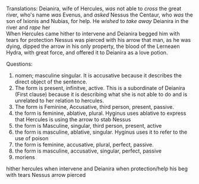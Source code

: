 Translations:
Deianira, 
  wife of Hercules, 
  *was* not able to *cross* the great river, 
    who's name *was* Evenus, 
    and *asked* Nessus the Centaur, 
      who *was* the son of Ixionis and Nubias, 
      for help.
He *wished* to *take away* Deianira in the river 
  and *rape* her  
When Hercules came hither to intervene
  and Deianira begged him with tears for protection
    Nessus was pierced with his arrow
that man, 
  as he was dying, 
dipped the arrow in his only property, 
    the blood of the Lerneaen Hydra, 
with great force,
      and offered it to Deianira as a love potion. 

Questions:
1. nomen; masculine singular. It is accusative because it describes the direct object of the sentence. 
2. The form is present, infinitve, active. This is a subordinate of Deianira (First clause) because it is describing what she is not able to do and is unrelated to her relation to hercules.
3. The form is Feminine, Accusative, third person, present, passive. 
4. the form is feminine, ablative, plural. Hyginus uses ablative to express that Hercules is using the arrow to stab Nessus
5. the form is Masculine, singular, third person, present, active
6. the form is masculine, ablative, singular. Hyginus uses it to refer to the use of poison
7. the form is feminine, accusative, plural, perfect, passive.
8. the form is masculine, accusative, singular, perfect, passive
9.  moriens 




hither hercules when intervene and Deianira when protection/help his beg with tears 
  Nessus arrow pierced
